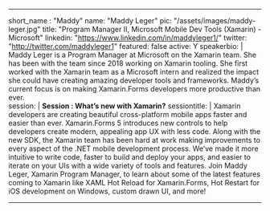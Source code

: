 ---

short_name : "Maddy"
name: "Maddy Leger"
pic: "/assets/images/maddy-leger.jpg"
title: "Program Manager II, Microsoft Mobile Dev Tools (Xamarin) - Microsoft"
linkedin: "https://www.linkedin.com/in/maddyleger1/"
twitter: "http://twitter.com/maddyleger1"
featured: false
active: Y
speakerbio: |
    Maddy Leger is a Program Manager at Microsoft on the Xamarin team. She has been with the team since 2018 working on Xamarin tooling. She first worked with the Xamarin team as a Microsoft intern and realized the impact she could have creating amazing developer tools and frameworks. Maddy’s current focus is on making Xamarin.Forms developers more productive than ever.    
session: |
    **Session : What’s new with Xamarin?**
sessiontitle: |
    Xamarin developers are creating beautiful cross-platform mobile apps faster and easier than ever. Xamarin.Forms 5 introduces new controls to help developers create modern, appealing app UX with less code. Along with the new SDK, the Xamarin team has been hard at work making improvements to every aspect of the .NET mobile development process. We’ve made it more intuitive to write code, faster to build and deploy your apps, and easier to iterate on your UIs with a wide variety of tools and features. Join Maddy Leger, Xamarin Program Manager, to learn about some of the latest features coming to Xamarin like XAML Hot Reload for Xamarin.Forms, Hot Restart for iOS development on Windows, custom drawn UI, and more!
    
---